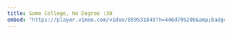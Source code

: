 ```yaml
---
title: Some College, No Degree :30
embed: "https://player.vimeo.com/video/859531849?h=446d79520b&amp;badge=0&amp;autopause=0&amp;player_id=0&amp;app_id=58479"
---
```

